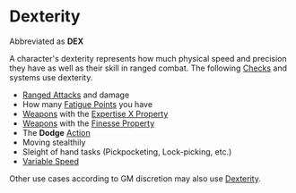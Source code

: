 # Dexterity

Abbreviated as **DEX**

A character's dexterity represents how much physical speed and precision they have as well as their skill in ranged combat. The following [Checks](../../Game%20Procedures/Check.md) and systems use dexterity.

- [Ranged Attacks](../../Game%20Procedures/Ranged%20Attack.md) and damage
- How many [Fatigue Points](../Derived%20Statistics/Fatigue%20Points.md) you have
- [Weapons](../../Items/Weapons.md) with the [Expertise X Property](../../Items/Individual%20Item%20Cards/Weapons/Weapon%20Properties/Expertise%20X%20Property.md)
- [Weapons](../../Items/Weapons.md) with the [Finesse Property](../../Items/Individual%20Item%20Cards/Weapons/Weapon%20Properties/Finesse%20Property.md)
- The **Dodge** [Action](../../Game%20Procedures/Action.md)
- Moving stealthily
- Sleight of hand tasks (Pickpocketing, Lock-picking, etc.)
- [Variable Speed](../../Game%20Procedures/Movement.md#Variable%20Speed)

Other use cases according to GM discretion may also use [Dexterity](Dexterity.md).
